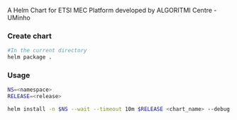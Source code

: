 A Helm Chart for ETSI MEC Platform developed by ALGORITMI Centre - UMinho

### Create chart
```bash
#In the current directory
helm package .
```
### Usage
```bash
NS=<namespace>
RELEASE=<release>

helm install -n $NS --wait --timeout 10m $RELEASE <chart_name> --debug
